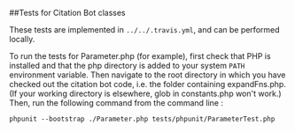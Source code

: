 ##Tests for Citation Bot classes

These tests are implemented in `../../.travis.yml`, and can be performed locally.

To run the tests for Parameter.php (for example), first check that PHP is installed and that the
php directory is added to your system `PATH` environment variable.
Then navigate to the root directory in which you have checked out the citation bot code, 
i.e. the folder containing expandFns.php. 
(If your working directory is elsewhere, glob in constants.php won't work.)
Then, run the following command from the command line :

`phpunit --bootstrap ./Parameter.php tests/phpunit/ParameterTest.php`
